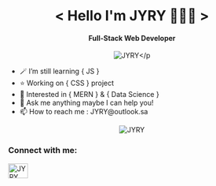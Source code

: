 <img src="https://camo.githubusercontent.com/82291b0fe831bfc6781e07fc5090cbd0a8b912bb8b8d4fec0696c881834f81ac/68747470733a2f2f70726f626f742e6d656469612f394575424971676170492e676966" width="1300" height="3"><div align="center">
<h1 align="center">< Hello I'm JYRY 👨🏽‍💻 ></h1>
<h4 align="center">Full-Stack Web Developer</h4>
<P align="center"><img src="https://komarev.com/ghpvc/?username=JYRRY" + color="blueviolet" alt=JYRY</p>
<ul><li align="left">🪄 I’m still learning { JS }</li> 
<li align="left">⭐ Working on { CSS } project</li>
<li align="left">🔭 Interested in { MERN } &amp; { Data Science }</li>
<li align="left">💬 Ask me anything maybe I can help you!</li>
<li align="left">📫 How to reach me : JYRY@outlook.sa</li></ul> 
<img align="center" src="https://github-readme-stats.vercel.app/api/top-langs?username=jyrry&show_icons=true&theme=radical&hide_border=true&locale=en&layout=compact" alt="JYRY" /></p>
<h3 align="left">Connect with me:</h3>
<p align="left">
<a href="https://instagram.com/JYRY" target="blank"><img align="center" src="https://raw.githubusercontent.com/rahuldkjain/github-profile-readme-generator/master/src/images/icons/Social/instagram.svg" alt="JYRY" height="30" width="40" /></a></p>
<img src="https://camo.githubusercontent.com/82291b0fe831bfc6781e07fc5090cbd0a8b912bb8b8d4fec0696c881834f81ac/68747470733a2f2f70726f626f742e6d656469612f394575424971676170492e676966" width="1300" height="3"><div align="center">
